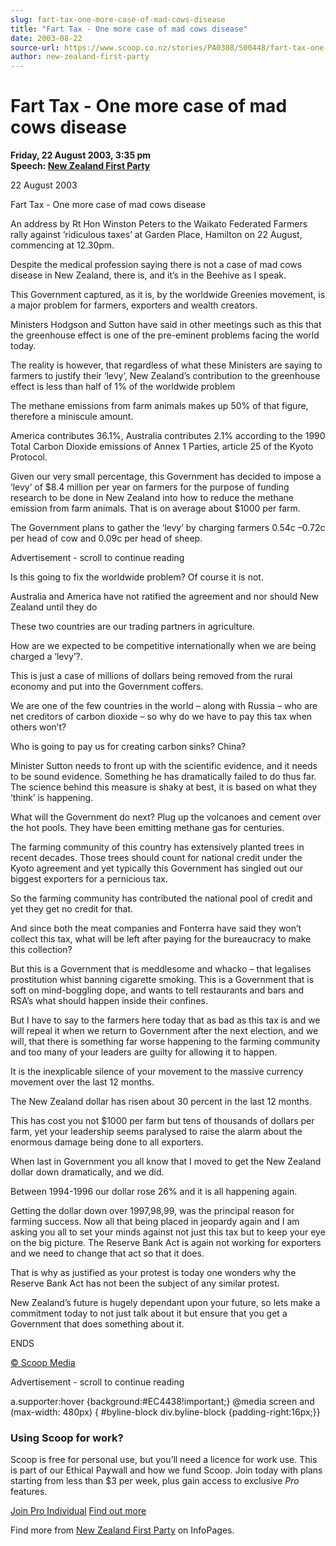```yaml
---
slug: fart-tax-one-more-case-of-mad-cows-disease
title: "Fart Tax - One more case of mad cows disease"
date: 2003-08-22
source-url: https://www.scoop.co.nz/stories/PA0308/S00448/fart-tax-one-more-case-of-mad-cows-disease.htm
author: new-zealand-first-party
---
```

Fart Tax - One more case of mad cows disease
============================================

**Friday, 22 August 2003, 3:35 pm**  
**Speech: [New Zealand First Party](https://info.scoop.co.nz/New_Zealand_First_Party)**

  
22 August 2003

Fart Tax - One more case of mad cows disease

An address by Rt Hon Winston Peters to the Waikato Federated Farmers rally against ‘ridiculous taxes’ at Garden Place, Hamilton on 22 August, commencing at 12.30pm.

Despite the medical profession saying there is not a case of mad cows disease in New Zealand, there is, and it’s in the Beehive as I speak.

This Government captured, as it is, by the worldwide Greenies movement, is a major problem for farmers, exporters and wealth creators.

Ministers Hodgson and Sutton have said in other meetings such as this that the greenhouse effect is one of the pre-eminent problems facing the world today.

The reality is however, that regardless of what these Ministers are saying to farmers to justify their ‘levy’, New Zealand’s contribution to the greenhouse effect is less than half of 1% of the worldwide problem

The methane emissions from farm animals makes up 50% of that figure, therefore a miniscule amount.

America contributes 36.1%, Australia contributes 2.1% according to the 1990 Total Carbon Dioxide emissions of Annex 1 Parties, article 25 of the Kyoto Protocol.

Given our very small percentage, this Government has decided to impose a ‘levy’ of $8.4 million per year on farmers for the purpose of funding research to be done in New Zealand into how to reduce the methane emission from farm animals. That is on average about $1000 per farm.

The Government plans to gather the ‘levy’ by charging farmers 0.54c –0.72c per head of cow and 0.09c per head of sheep.

Advertisement - scroll to continue reading





Is this going to fix the worldwide problem? Of course it is not.

Australia and America have not ratified the agreement and nor should New Zealand until they do

These two countries are our trading partners in agriculture.

How are we expected to be competitive internationally when we are being charged a ‘levy’?.

This is just a case of millions of dollars being removed from the rural economy and put into the Government coffers.

We are one of the few countries in the world – along with Russia – who are net creditors of carbon dioxide – so why do we have to pay this tax when others won’t?

Who is going to pay us for creating carbon sinks? China?

Minister Sutton needs to front up with the scientific evidence, and it needs to be sound evidence. Something he has dramatically failed to do thus far. The science behind this measure is shaky at best, it is based on what they ‘think’ is happening.

What will the Government do next? Plug up the volcanoes and cement over the hot pools. They have been emitting methane gas for centuries.

The farming community of this country has extensively planted trees in recent decades. Those trees should count for national credit under the Kyoto agreement and yet typically this Government has singled out our biggest exporters for a pernicious tax.

So the farming community has contributed the national pool of credit and yet they get no credit for that.

And since both the meat companies and Fonterra have said they won’t collect this tax, what will be left after paying for the bureaucracy to make this collection?

But this is a Government that is meddlesome and whacko – that legalises prostitution whist banning cigarette smoking. This is a Government that is soft on mind-boggling dope, and wants to tell restaurants and bars and RSA’s what should happen inside their confines.

But I have to say to the farmers here today that as bad as this tax is and we will repeal it when we return to Government after the next election, and we will, that there is something far worse happening to the farming community and too many of your leaders are guilty for allowing it to happen.

It is the inexplicable silence of your movement to the massive currency movement over the last 12 months.

The New Zealand dollar has risen about 30 percent in the last 12 months.

This has cost you not $1000 per farm but tens of thousands of dollars per farm, yet your leadership seems paralysed to raise the alarm about the enormous damage being done to all exporters.

When last in Government you all know that I moved to get the New Zealand dollar down dramatically, and we did.

Between 1994-1996 our dollar rose 26% and it is all happening again.

Getting the dollar down over 1997,98,99, was the principal reason for farming success. Now all that being placed in jeopardy again and I am asking you all to set your minds against not just this tax but to keep your eye on the big picture. The Reserve Bank Act is again not working for exporters and we need to change that act so that it does.

That is why as justified as your protest is today one wonders why the Reserve Bank Act has not been the subject of any similar protest.

New Zealand’s future is hugely dependant upon your future, so lets make a commitment today to not just talk about it but ensure that you get a Government that does something about it.

ENDS

  

[© Scoop Media](http://www.scoop.co.nz/about/terms.html)  

Advertisement - scroll to continue reading



a.supporter:hover {background:#EC4438!important;} @media screen and (max-width: 480px) { #byline-block div.byline-block {padding-right:16px;}}

### Using Scoop for work?

Scoop is free for personal use, but you’ll need a licence for work use. This is part of our Ethical Paywall and how we fund Scoop. Join today with plans starting from less than $3 per week, plus gain access to exclusive _Pro_ features.  
  
[Join Pro Individual](https://pro.scoop.co.nz/Individual/?from=ProIn24) [Find out more](https://pro.scoop.co.nz/using-scoop-for-work/?from=ProIn24)

Find more from [New Zealand First Party](https://info.scoop.co.nz/New_Zealand_First_Party) on InfoPages.